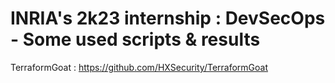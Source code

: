 # INRIA's 2k23 internship : DevSecOps - Some used scripts & results

TerraformGoat : https://github.com/HXSecurity/TerraformGoat

